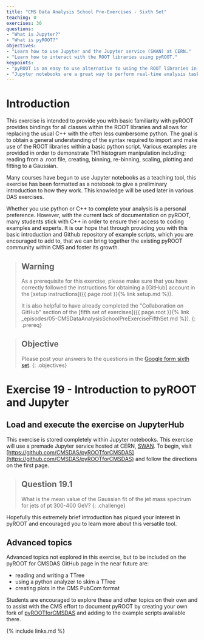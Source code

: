 ```yaml
---
title: "CMS Data Analysis School Pre-Exercises - Sixth Set"
teaching: 0
exercises: 30
questions:
- "What is Jupyter?"
- "What is pyROOT?"
objectives:
- "Learn how to use Jupyter and the Jupyter service (SWAN) at CERN."
- "Learn how to interact with the ROOT libraries using pyROOT."
keypoints:
- "pyROOT is an easy to use alternative to using the ROOT libraries in a C++ program."
- "Jupyter notebooks are a great way to perform real-time analysis tasks."
---
```


# Introduction

This exercise is intended to provide you with basic familiarity with pyROOT provides bindings for all classes within the ROOT libraries and allows for replacing the usual C++ with the often less cumbersome python. The goal is to obtain a general understanding of the syntax required to import and make use of the ROOT libraries within a basic python script. Various examples are provided in order to demonstrate TH1 histogram manipulation including; reading from a .root file, creating, binning, re-binning, scaling, plotting and fitting to a Gaussian.

Many courses have begun to use Jupyter notebooks as a teaching tool, this exercise has been formatted as a notebook to give a preliminary introduction to how they work. This knowledge will be used later in various DAS exercises.

Whether you use python or C++ to complete your analysis is a personal preference. However, with the current lack of documentation on pyROOT, many students stick with C++ in order to ensure their access to coding examples and experts. It is our hope that through providing you with this basic introduction and Github repository of example scripts, which you are encouraged to add to, that we can bring together the existing pyROOT community within CMS and foster its growth.

> ## Warning
> As a prerequisite for this exercise, please make sure that you have correctly followed the instructions for obtaining a [GitHub] account in the [setup instructions]({{ page.root }}{% link setup.md %}).
> 
> It is also helpful to have already completed the "Collaboration on GitHub" section of the [fifth set of exercises]({{ page.root }}{% link _episodes/05-CMSDataAnalysisSchoolPreExerciseFifthSet.md %}).
{: .prereq}

> ## Objective
> Please post your answers to the questions in the [Google form sixth set][Set6_form].
{: .objectives}

# Exercise 19 - Introduction to pyROOT and Jupyter

## Load and execute the exercise on JupyterHub

This exercise is stored completely within Jupyter notebooks. This exercise will use a premade Jupyter service hosted at CERN, [SWAN](http://swan.web.cern.ch). To begin, visit [https://github.com/CMSDAS/pyROOTforCMSDAS](https://github.com/CMSDAS/pyROOTforCMSDAS) and follow the directions on the first page.

> ## Question 19.1
> What is the mean value of the Gaussian fit of the jet mass spectrum for jets of pt 300-400 GeV?
{: .challenge}

Hopefully this extremely brief introduction has piqued your interest in pyROOT and encouraged you to learn more about this versatile tool.

## Advanced topics

Advanced topics not explored in this exercise, but to be included on the pyROOT for CMSDAS GitHub page in the near future are:
 - reading and writing a TTree
 - using a python analyzer to skim a TTree
 - creating plots in the CMS PubCom format 

Students are encouraged to explore these and other topics on their own and to assist with the CMS effort to document pyROOT by creating your own fork of [pyROOTforCMSDAS](https://github.com/CMSDAS/pyROOTforCMSDAS) and adding to the example scripts available there. 

{% include links.md %}


[Set6_form]: https://forms.gle/mP22dBD7jMBf9ms19